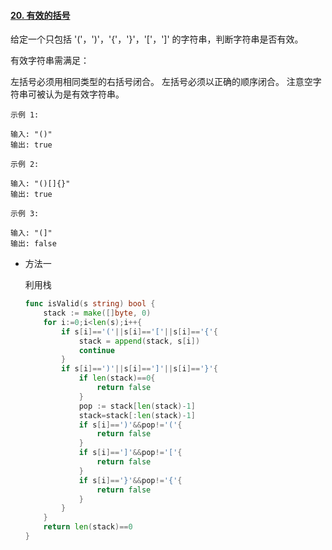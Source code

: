 #### [20. 有效的括号](https://leetcode-cn.com/problems/valid-parentheses/)

给定一个只包括 '('，')'，'{'，'}'，'['，']' 的字符串，判断字符串是否有效。

有效字符串需满足：

左括号必须用相同类型的右括号闭合。
左括号必须以正确的顺序闭合。
注意空字符串可被认为是有效字符串。

```
示例 1:

输入: "()"
输出: true

示例 2:

输入: "()[]{}"
输出: true

示例 3:

输入: "(]"
输出: false
```

- 方法一 

  利用栈

  ```go
  func isValid(s string) bool {
      stack := make([]byte, 0)
      for i:=0;i<len(s);i++{
          if s[i]=='('||s[i]=='['||s[i]=='{'{
              stack = append(stack, s[i])
              continue
          }
          if s[i]==')'||s[i]==']'||s[i]=='}'{
              if len(stack)==0{
                  return false
              }
              pop := stack[len(stack)-1]
              stack=stack[:len(stack)-1]
              if s[i]==')'&&pop!='('{
                  return false
              }
              if s[i]==']'&&pop!='['{
                  return false
              }
              if s[i]=='}'&&pop!='{'{
                  return false
              }
          }
      }
      return len(stack)==0
  }
  ```

  

